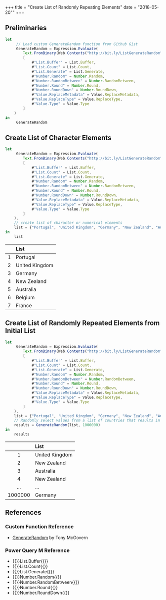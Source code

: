 +++
title = "Create List of Randomly Repeating Elements"
date = "2018-05-20""
+++

## Preliminaries
```javascript
let
     // Load custom GenerateRandom function from Github Gist
     GenerateRandom = Expression.Evaluate(
        Text.FromBinary(Web.Contents("http://bit.ly/ListGenerateRandom")),
        [
            #"List.Buffer" = List.Buffer,
            #"List.Count" = List.Count,
            #"List.Generate" = List.Generate,
            #"Number.Random" = Number.Random,
            #"Number.RandomBetween" = Number.RandomBetween,
            #"Number.Round" = Number.Round,
            #"Number.RoundDown" = Number.RoundDown,
            #"Value.ReplaceMetadata" = Value.ReplaceMetadata,
            #"Value.ReplaceType" = Value.ReplaceType,
            #"Value.Type" = Value.Type
        ]
    )
in
     GenerateRandom
```

## Create List of Character Elements
```javascript
let
     GenerateRandom = Expression.Evaluate(
        Text.FromBinary(Web.Contents("http://bit.ly/ListGenerateRandom")),
        [
            #"List.Buffer" = List.Buffer,
            #"List.Count" = List.Count,
            #"List.Generate" = List.Generate,
            #"Number.Random" = Number.Random,
            #"Number.RandomBetween" = Number.RandomBetween,
            #"Number.Round" = Number.Round,
            #"Number.RoundDown" = Number.RoundDown,
            #"Value.ReplaceMetadata" = Value.ReplaceMetadata,
            #"Value.ReplaceType" = Value.ReplaceType,
            #"Value.Type" = Value.Type
        ]
    ),
    // create list of character or numerical elements
    list = {"Portugal", "United Kingdom", "Germany", "New Zealand", "Australia", "Belgium", "France"}
in
    list
```
|     |List 	         
|:---:|:--------------
|1	  |Portugal	     
|2	  |United Kingdom
|3	  |Germany
|4    |New Zealand
|5	  |Australia
|6	  |Belgium
|7	  |France

## Create List of Randomly Repeated Elements from Initial List
```javascript
let
     GenerateRandom = Expression.Evaluate(
        Text.FromBinary(Web.Contents("http://bit.ly/ListGenerateRandom")),
        [
            #"List.Buffer" = List.Buffer,
            #"List.Count" = List.Count,
            #"List.Generate" = List.Generate,
            #"Number.Random" = Number.Random,
            #"Number.RandomBetween" = Number.RandomBetween,
            #"Number.Round" = Number.Round,
            #"Number.RoundDown" = Number.RoundDown,
            #"Value.ReplaceMetadata" = Value.ReplaceMetadata,
            #"Value.ReplaceType" = Value.ReplaceType,
            #"Value.Type" = Value.Type
        ]
    ),
    list = {"Portugal", "United Kingdom", "Germany", "New Zealand", "Australia", "Belgium", "France"},
    // Randomly select values from a list of countries that results in an output list of 1,000,000 items
    results = GenerateRandom(list, 1000000)		
in
    results
```
|        |List 	         
|:------:|:--------------
|1	     |United Kingdom 
|2	     |New Zealand
|3	     |Australia
|4       |New Zealand
|...     |...
|1000000 |Germany

## References
### Custom Function Reference
+ [GenerateRandom](https://gist.github.com/tonmcg/e85642d99f2f7d365382a2d06006f618) by Tony McGovern

### Power Query M Reference
+ {{<urls function="list-buffer">}}List.Buffer{{</urls>}}
+ {{<urls function="list-count">}}List.Count{{</urls>}}
+ {{<urls function="list-generate">}}List.Generate{{</urls>}}
+ {{<urls function="number-random">}}Number.Random{{</urls>}}
+ {{<urls function="number-randombetween">}}Number.RandomBetween{{</urls>}}
+ {{<urls function="number-round">}}Number.Round{{</urls>}}
+ {{<urls function="number-rounddown">}}Number.RoundDown{{</urls>}}